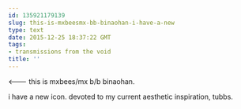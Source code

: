 ```yaml
---
id: 135921179139
slug: this-is-mxbeesmx-bb-binaohan-i-have-a-new
type: text
date: 2015-12-25 18:37:22 GMT
tags:
- transmissions from the void
title: ''
---
```


<--- this is mxbees/mx b/b binaohan.


i have a new icon. devoted to my current aesthetic inspiration, tubbs.